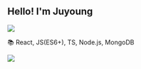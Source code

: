 <h2>Hello! I'm Juyoung</h2>


<img src="http://img.shields.io/badge/-Tech%20blog-black?style=flat-square&logo=github&link=https://velog.io/@ken1204" />

📚  React, JS(ES6+), TS, Node.js, MongoDB

<img src="https://github-readme-stats.vercel.app/api?username=tTab1204&show_icons=true&theme=tokyonight" />


